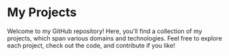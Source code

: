 # My Projects

Welcome to my GitHub repository! Here, you'll find a collection of my projects, which span various domains and technologies. Feel free to explore each project, check out the code, and contribute if you like!
